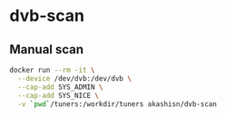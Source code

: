 # dvb-scan

## Manual scan

```bash
docker run --rm -it \
  --device /dev/dvb:/dev/dvb \
  --cap-add SYS_ADMIN \
  --cap-add SYS_NICE \
  -v `pwd`/tuners:/workdir/tuners akashisn/dvb-scan
```
